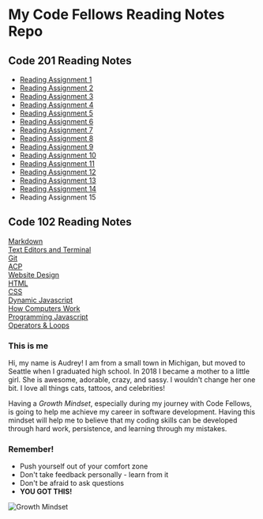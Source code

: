 # My Code Fellows Reading Notes Repo     






## Code 201 Reading Notes
- [Reading Assignment 1](class-01.md)
- [Reading Assignment 2](class-02.md)
- [Reading Assignment 3](class-03.md)
- [Reading Assignment 4](class-04.md)
- [Reading Assignment 5](class-05.md)
- [Reading Assignment 6](class-06.md)
- [Reading Assignment 7](class-07.md)
- [Reading Assignment 8](class-08.md)
- [Reading Assignment 9](class-09.md)
- [Reading Assignment 10](class-10.md)
- [Reading Assignment 11](class-11.md)
- [Reading Assignment 12](class-12.md)
- [Reading Assignment 13](class-13.md)
- [Reading Assignment 14](class-14.md)
- Reading Assignment 15




## Code 102 Reading Notes
[Markdown](learning-markdown.md)  
[Text Editors and Terminal](learning-text-editors-terminal.md)   
[Git](learning-git.md)  
[ACP](acp.md)     
[Website Design](website-design.md)    
[HTML](html.md)   
[CSS](css.md)   
[Dynamic Javascript](dynamic-javascript.md)     
[How Computers Work](how-computers-work.md)    
[Programming Javascript](programming-javascript.md)   
[Operators & Loops](operators-loops.md)
 


### This is me   

Hi, my name is Audrey! I am from a small town in Michigan, but moved to Seattle when I graduated high school.  In 2018 I became a mother to a little girl. She is awesome, adorable, crazy, and sassy. I wouldn't change her one bit.  I love all things cats, tattoos, and celebrities!

Having a *Growth Mindset*, especially during my journey with Code Fellows, is going to help me achieve my career in software development. Having this mindset will help me to believe that my coding skills can be developed through hard work, persistence, and learning through my mistakes. 


### Remember!
 - Push yourself out of your comfort zone
 - Don't take feedback personally - learn from it 
 - Don't be afraid to ask questions 
 - **YOU GOT THIS!**

![Growth Mindset](https://www.mvisd.com/cms/lib/TX02216263/Centricity/Domain/1042/brain-teasers-compressor.png)






